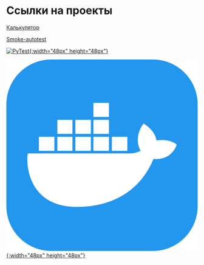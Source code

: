 # Ссылки на проекты

[Калькулятор](https://github.com/fincher224/mygitrepository/blob/master/Python/calculator.py)

[Smoke-autotest](https://github.com/fincher224/mygitrepository/blob/master/Python/smoke_autotest.py)

[![PyTest](https://yapx.ru/album/YDPP9){:width="48px" height="48px"}](https://docs.docker.com/)

[![Docker Icon](https://raw.githubusercontent.com/tandpfun/skill-icons/65dea6c4eaca7da319e552c09f4cf5a9a8dab2c8/icons/Docker.svg){:width="48px" height="48px"}](https://docs.docker.com/)
